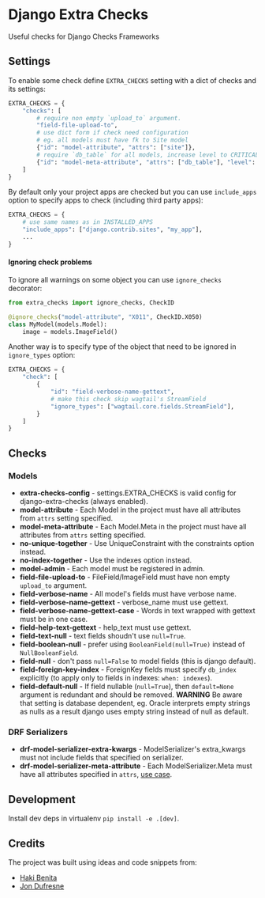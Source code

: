 # Django Extra Checks

Useful checks for Django Checks Frameworks

## Settings

To enable some check define `EXTRA_CHECKS` setting with a dict of checks and its settings:

```python
EXTRA_CHECKS = {
    "checks": [
        # require non empty `upload_to` argument.
        "field-file-upload-to",
        # use dict form if check need configuration
        # eg. all models must have fk to Site model
        {"id": "model-attribute", "attrs": ["site"]},
        # require `db_table` for all models, increase level to CRITICAL
        {"id": "model-meta-attribute", "attrs": ["db_table"], "level": "CRITICAL"},
    ]
}
```

By default only your project apps are checked but you can use
`include_apps` option to specify apps to check (including third party apps):

```python
EXTRA_CHECKS = {
    # use same names as in INSTALLED_APPS
    "include_apps": ["django.contrib.sites", "my_app"],
    ...
}
```

#### Ignoring check problems

To ignore all warnings on some object you can use `ignore_checks` decorator:

```python
from extra_checks import ignore_checks, CheckID

@ignore_checks("model-attribute", "X011", CheckID.X050)
class MyModel(models.Model):
    image = models.ImageField()
```

Another way is to specify type of the object that need to be ignored in `ignore_types` option:

```python
EXTRA_CHECKS = {
    "check": [
        {
            "id": "field-verbose-name-gettext",
            # make this check skip wagtail's StreamField
            "ignore_types": ["wagtail.core.fields.StreamField"],
        }
    ]
}
```

## Checks

### Models

- **extra-checks-config** - settings.EXTRA_CHECKS is valid config for django-extra-checks (always enabled).
- **model-attribute** - Each Model in the project must have all attributes from `attrs` setting specified.
- **model-meta-attribute** - Each Model.Meta in the project must have all attributes from `attrs` setting specified.
- **no-unique-together** - Use UniqueConstraint with the constraints option instead.
- **no-index-together** - Use the indexes option instead.
- **model-admin** - Each model must be registered in admin.
- **field-file-upload-to** - FileField/ImageField must have non empty `upload_to` argument.
- **field-verbose-name** - All model's fields must have verbose name.
- **field-verbose-name-gettext** - verbose_name must use gettext.
- **field-verbose-name-gettext-case** - Words in text wrapped with gettext must be in one case.
- **field-help-text-gettext** - help_text must use gettext.
- **field-text-null** - text fields shoudn't use `null=True`.
- **field-boolean-null** - prefer using `BooleanField(null=True)` instead of `NullBooleanField`.
- **field-null** - don't pass `null=False` to model fields (this is django default).
- **field-foreign-key-index** - ForeignKey fields must specify `db_index` explicitly (to apply only to fields in indexes: `when: indexes`).
- **field-default-null** - If field nullable (`null=True`), then
    `default=None` argument is redundant and should be removed.
    **WARNING** Be aware that setting is database dependent,
    eg. Oracle interprets empty strings as nulls as a result
    django uses empty string instead of null as default.

### DRF Serializers

- **drf-model-serializer-extra-kwargs** - ModelSerializer's extra_kwargs must not include fields that specified on serializer.
- **drf-model-serializer-meta-attribute** - Each ModelSerializer.Meta must have all attributes specified in `attrs`, [use case](https://hakibenita.com/django-rest-framework-slow#bonus-forcing-good-habits).

## Development

Install dev deps in virtualenv `pip install -e .[dev]`.

## Credits

The project was built using ideas and code snippets from:

- [Haki Benita](https://medium.com/@hakibenita/automating-the-boring-stuff-in-django-using-the-check-framework-3495fb550a6a)
- [Jon Dufresne](https://github.com/jdufresne/django-check-admin)
